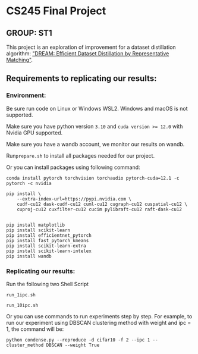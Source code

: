 # CS245 Final Project 

## GROUP: ST1

This project is an exploration of improvement for a dataset distillation algorithm: ["DREAM: Efficient Dataset Distillation by Representative Matching"](https://arxiv.org/abs/2302.14416).

## Requirements to replicating our results:
### Environment:
Be sure run code on Linux or Windows WSL2. Windows and macOS is not supported.

Make sure you have python version ```3.10``` and ```cuda version >= 12.0``` with Nvidia GPU supported.

Make sure you have a wandb account, we monitor our results on wandb.

Run```prepare.sh``` to install all packages needed for our project.

Or you can install packages using following command:
```
conda install pytorch torchvision torchaudio pytorch-cuda=12.1 -c pytorch -c nvidia

pip install \
    --extra-index-url=https://pypi.nvidia.com \
    cudf-cu12 dask-cudf-cu12 cuml-cu12 cugraph-cu12 cuspatial-cu12 \
    cuproj-cu12 cuxfilter-cu12 cucim pylibraft-cu12 raft-dask-cu12


pip install matplotlib
pip install scikit-learn
pip install efficientnet_pytorch
pip install fast_pytorch_kmeans
pip install scikit-learn-extra
pip install scikit-learn-intelex
pip install wandb
```

### Replicating our results:
Run the following two Shell Script

```
run_1ipc.sh
```
```
run_10ipc.sh
```

Or you can use commands to run experiments step by step. For example, to run our experiment using DBSCAN clustering 
method with weight and ipc = 1, the command will be:
```angular2html
python condense.py --reproduce -d cifar10 -f 2 --ipc 1 --cluster_method DBSCAN --weight True
```

